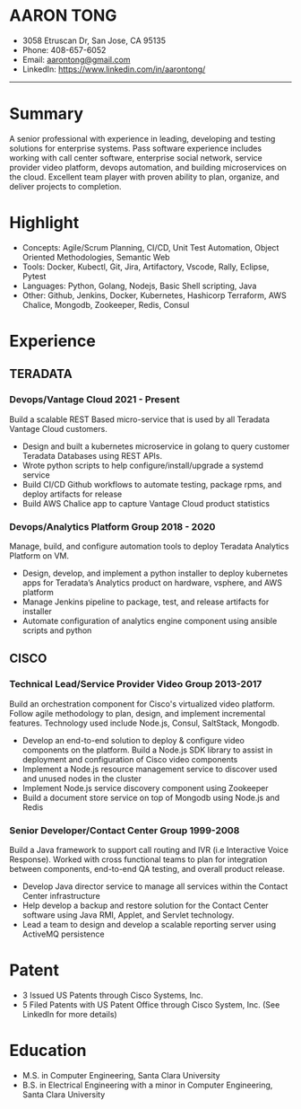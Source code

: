 # AARON TONG 
- 3058 Etruscan Dr, San Jose, CA 95135
- Phone: 408-657-6052
- Email: aarontong@gmail.com
- LinkedIn: https://www.linkedin.com/in/aarontong/

---

# Summary
A senior professional with experience in leading, developing and testing solutions for enterprise systems. Pass software experience includes working with call center software, enterprise social network, service provider video platform, devops automation, and building microservices on the cloud. Excellent team player with proven ability to plan,      organize, and deliver projects to completion.

# Highlight
- Concepts​: Agile/Scrum Planning, CI/CD, Unit Test Automation, Object Oriented Methodologies, Semantic Web
- Tools​: Docker, Kubectl, Git, Jira, Artifactory, Vscode, Rally, Eclipse, Pytest
- Languages​: Python, Golang, Nodejs, Basic Shell scripting, Java 
- Other: Github, Jenkins, Docker, Kubernetes, Hashicorp Terraform, AWS Chalice, Mongodb, Zookeeper, Redis, Consul

# Experience
## TERADATA
### Devops/Vantage Cloud 2021 - Present
Build a scalable REST Based micro-service that is used by all Teradata Vantage Cloud customers. 
- Design and built a kubernetes microservice in golang to query customer Teradata Databases using REST APIs.
- Wrote python scripts to help configure/install/upgrade a systemd service
- Build CI/CD Github workflows to automate testing, package rpms, and deploy artifacts for release
- Build AWS Chalice app to capture Vantage Cloud product statistics
### Devops/Analytics Platform Group 2018 - 2020
Manage, build, and configure automation tools to deploy Teradata Analytics Platform on VM.
- Design, develop, and implement a python installer to deploy kubernetes apps for Teradata’s 
Analytics product on hardware, vsphere, and AWS platform 
- Manage Jenkins pipeline to package, test, and release artifacts for installer 
- Automate configuration of analytics engine component using ansible scripts and python

## CISCO
### Technical Lead/Service Provider Video Group 2013-2017
Build an orchestration component for Cisco's virtualized video platform. Follow agile methodology to plan, design, and implement incremental features. ​Technology used include Node.js, Consul, SaltStack, Mongodb. 
- Develop an end-to-end solution to deploy & configure video components on the platform. Build a Node.js SDK library to assist in deployment and configuration of Cisco video components
- Implement a Node.js resource management service to discover used and unused nodes in the cluster
- Implement Node.js service discovery component using Zookeeper 
- Build a document store service on top of Mongodb using Node.js and Redis

### Senior Developer/Contact Center Group 1999-2008
Build a Java framework to support call routing and IVR (i.e Interactive Voice Response). Worked with cross functional teams to plan for integration between components, end-to-end QA testing, and overall product release.  
- Develop Java director service to manage all services within the Contact Center infrastructure 
- Help develop a backup and restore solution for the Contact Center software using Java RMI, Applet, and Servlet technology.  
- Lead a team to design and develop a scalable reporting server using ActiveMQ persistence

# Patent
- 3 Issued US Patents through Cisco Systems, Inc. 
- 5 Filed Patents with US Patent Office through Cisco System, Inc. (See LinkedIn for more details)

# Education
- M.S. in Computer Engineering, Santa Clara University 
- B.S. in Electrical Engineering with a minor in Computer Engineering, Santa Clara University
